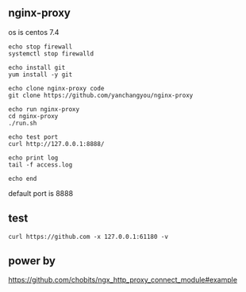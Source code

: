 ## nginx-proxy
os is centos 7.4

```
echo stop firewall
systemctl stop firewalld

echo install git
yum install -y git

echo clone nginx-proxy code
git clone https://github.com/yanchangyou/nginx-proxy

echo run nginx-proxy
cd nginx-proxy
./run.sh

echo test port
curl http://127.0.0.1:8888/

echo print log
tail -f access.log

echo end
```
default port is 8888

## test

```
curl https://github.com -x 127.0.0.1:61180 -v
```

## power by
https://github.com/chobits/ngx_http_proxy_connect_module#example

